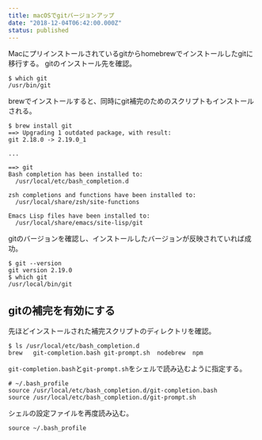 ```yaml
---
title: macOSでgitバージョンアップ
date: "2018-12-04T06:42:00.000Z"
status: published
---
```


Macにプリインストールされているgitからhomebrewでインストールしたgitに移行する。
gitのインストール先を確認。

```shell
$ which git
/usr/bin/git
```

brewでインストールすると、同時にgit補完のためのスクリプトもインストールされる。

```shell
$ brew install git
==> Upgrading 1 outdated package, with result:
git 2.18.0 -> 2.19.0_1

...

==> git
Bash completion has been installed to:
  /usr/local/etc/bash_completion.d

zsh completions and functions have been installed to:
  /usr/local/share/zsh/site-functions

Emacs Lisp files have been installed to:
  /usr/local/share/emacs/site-lisp/git
```

gitのバージョンを確認し、インストールしたバージョンが反映されていれば成功。

```shell
$ git --version
git version 2.19.0
$ which git
/usr/local/bin/git
```

## gitの補完を有効にする

先ほどインストールされた補完スクリプトのディレクトリを確認。

```shell
$ ls /usr/local/etc/bash_completion.d
brew   git-completion.bash git-prompt.sh  nodebrew  npm
```

`git-completion.bash`と`git-prompt.sh`をシェルで読み込むように指定する。

```shell
# ~/.bash_profile
source /usr/local/etc/bash_completion.d/git-completion.bash
source /usr/local/etc/bash_completion.d/git-prompt.sh
```

シェルの設定ファイルを再度読み込む。

```shell
source ~/.bash_profile
```
